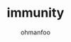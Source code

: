 ---
Aliases:
- '#immunity'
author: ohmanfoo
created: '2022-08-07'
source: '#todo'
tags: ' #;'
title: immunity
---